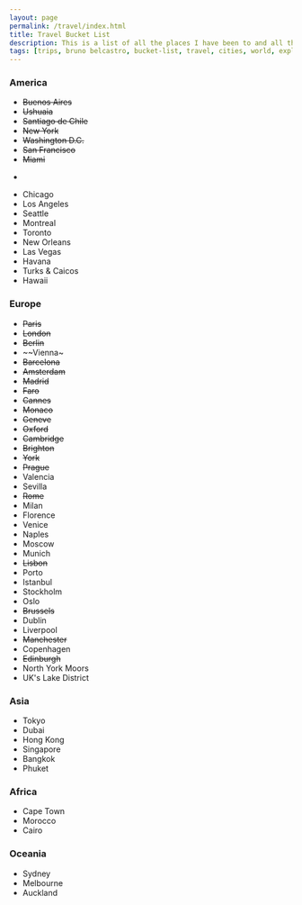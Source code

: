 ```yaml
---
layout: page
permalink: /travel/index.html
title: Travel Bucket List
description: This is a list of all the places I have been to and all the places I want to visit.
tags: [trips, bruno belcastro, bucket-list, travel, cities, world, explore]
---
```


### America

* ~~Buenos Aires~~
* ~~Ushuaia~~
* ~~Santiago de Chile~~
* ~~New York~~
* ~~Washington D.C.~~
* ~~San Francisco~~
* ~~Miami~~
* ~~~Rio de Janeiro~~
* Chicago
* Los Angeles
* Seattle
* Montreal
* Toronto
* New Orleans
* Las Vegas
* Havana
* Turks & Caicos
* Hawaii

### Europe

* ~~Paris~~
* ~~London~~
* ~~Berlin~~
* ~~Vienna~
* ~~Barcelona~~
* ~~Amsterdam~~
* ~~Madrid~~
* ~~Faro~~
* ~~Cannes~~
* ~~Monaco~~
* ~~Geneve~~
* ~~Oxford~~
* ~~Cambridge~~
* ~~Brighton~~
* ~~York~~
* ~~Prague~~
* Valencia
* Sevilla
* ~~Rome~~
* Milan
* Florence
* Venice
* Naples
* Moscow
* Munich
* ~~Lisbon~~
* Porto
* Istanbul
* Stockholm
* Oslo
* ~~Brussels~~
* Dublin
* Liverpool
* ~~Manchester~~
* Copenhagen
* ~~Edinburgh~~
* North York Moors
* UK's Lake District

### Asia

* Tokyo
* Dubai
* Hong Kong
* Singapore
* Bangkok
* Phuket

### Africa

* Cape Town
* Morocco
* Cairo

### Oceania

* Sydney
* Melbourne
* Auckland